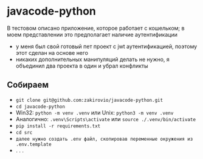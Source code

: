 # javacode-python
В тестовом описано приложение, которое работает с кошельком; в моем представлении это предполагает наличие аутентификации
* у меня был свой готовый пет проект с jwt аутентификацией, поэтому этот сделан на основе него
* никаких дополнительных манипуляций делать не нужно, я объединил два проекта в один и убрал конфликты

## Собираем
* ```git clone git@github.com:zakirovio/javacode-python.git```
* ```cd javacode-python```
* Win32: ```python -m venv .venv``` или Unix: ```python3 -m venv .venv```
* Аналогично: ```.venv\Scripts\activate``` или ```source ./.venv/bin/activate```
* ```pip install -r requirements.txt```
* ```cd src```
* ```далее нужно создать .env файл, скопировав переменные окружения из .env.template```
* . . .
